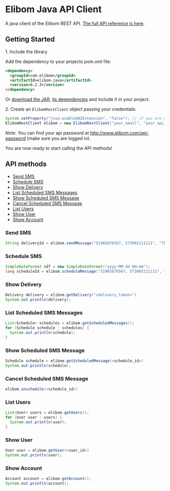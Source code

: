 Elibom Java API Client
===========

A java client of the Elibom REST API. [The full API reference is here](http://www.elibom.com/developers/reference).


## Getting Started

1\. Include the library

Add the dependency to your projects pom.xml file:

```xml
<dependency>
  <groupId>com.elibom</groupId>
  <artifactId>elibom-java</artifactId>
  <version>0.2.3</version>
</dependency>
```

Or [download the JAR](http://central.maven.org/maven2/com/elibom/elibom-java/0.2.3/elibom-java-0.2.3.jar), [its dependencies](http://central.maven.org/maven2/org/json/json/20140107/json-20140107.jar) and include it in your project.

2\. Create an `ElibomRestClient` object passing your credentials:

```java
System.setProperty("jsse.enableSNIExtension", "false"); // if you are using Java 7
ElibomRestClient elibom = new ElibomRestClient("your_email", "your_api_password");
```

*Note*: You can find your api password at http://www.elibom.com/api-password (make sure you are logged in).

You are now ready to start calling the API methods!

## API methods

* [Send SMS](#send-sms)
* [Schedule SMS](#schedule-sms)
* [Show Delivery](#show-delivery)
* [List Scheduled SMS Messages](#list-scheduled-sms-messages)
* [Show Scheduled SMS Message](#show-scheduled-sms-message)
* [Cancel Scheduled SMS Message](#cancel-scheduled-sms-message)
* [List Users](#list-users)
* [Show User](#show-user)
* [Show Account](#show-account)

### Send SMS
```java
String deliveryId = elibom.sendMessage("51965876567, 573002111111", "This is a test");
```

### Schedule SMS 
```java
SimpleDateFormat sdf = new SimpleDateFormat("yyyy-MM-dd HH:mm");
long scheduleId = elibom.scheduleMessage("51965876567, 573002111111", "This is a test", sdf.parse("2014-08-24 10:00"));
```

### Show Delivery
```java
Delivery delivery = elibom.getDelivery("<delivery_token>")
System.out.println(delivery);
```

### List Scheduled SMS Messages
```java
List<Schedule> schedules = elibom.getScheduledMessages();
for (Schedule schedule : schedules) {
  System.out.println(schedule);
}
```

### Show Scheduled SMS Message
```java
Schedule schedule = elibom.getScheduledMessage(<schedule_id>)
System.out.println(schedule);
```

### Cancel Scheduled SMS Message
```java
elibom.unschedule(<schedule_id>)
```

### List Users
```java
List<User> users = elibom.getUsers();
for (User user : users) {
  System.out.println(user);
}
```

### Show User
```java
User user = elibom.getUser(<user_id>)
System.out.println(user);
```

### Show Account
```java
Account account = elibom.getAccount();
System.out.println(account);
